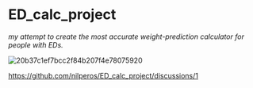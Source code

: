 # ED_calc_project
_my attempt to create the most accurate weight-prediction calculator for people with EDs._

![20b37c1ef7bcc2f84b207f4e78075920](https://user-images.githubusercontent.com/96943598/147851403-a1aeac0a-4d4a-456c-a08e-87074ec5a6fe.jpeg)

https://github.com/nilperos/ED_calc_project/discussions/1

